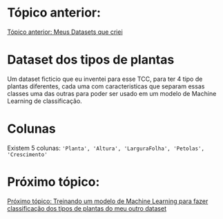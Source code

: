 # Tópico anterior:
[Tópico anterior: Meus Datasets que criei](../criando-datasets/)

# Dataset dos tipos de plantas
Um dataset ficticio que eu inventei para esse TCC, para ter 4 tipo de plantas diferentes, cada uma com caracteristicas que separam essas classes uma das outras para poder ser usado em um modelo de Machine Learning de classificação.

# Colunas
Existem 5 colunas: `'Planta', 'Altura', 'LarguraFolha', 'Petolas', 'Crescimento'`

# Próximo tópico:
[Próximo tópico: Treinando um modelo de Machine Learning para fazer classificação dos tipos de plantas do meu outro dataset](../treinando-modelo-classificacao/)
